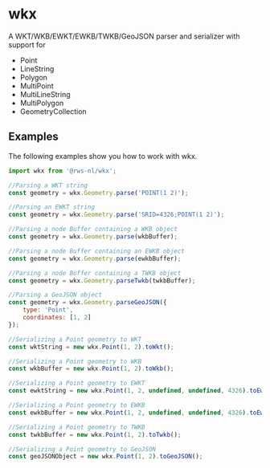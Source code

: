 # wkx

A WKT/WKB/EWKT/EWKB/TWKB/GeoJSON parser and serializer with support for

-   Point
-   LineString
-   Polygon
-   MultiPoint
-   MultiLineString
-   MultiPolygon
-   GeometryCollection

## Examples

The following examples show you how to work with wkx.

```javascript
import wkx from '@rws-nl/wkx';

//Parsing a WKT string
const geometry = wkx.Geometry.parse('POINT(1 2)');

//Parsing an EWKT string
const geometry = wkx.Geometry.parse('SRID=4326;POINT(1 2)');

//Parsing a node Buffer containing a WKB object
const geometry = wkx.Geometry.parse(wkbBuffer);

//Parsing a node Buffer containing an EWKB object
const geometry = wkx.Geometry.parse(ewkbBuffer);

//Parsing a node Buffer containing a TWKB object
const geometry = wkx.Geometry.parseTwkb(twkbBuffer);

//Parsing a GeoJSON object
const geometry = wkx.Geometry.parseGeoJSON({
	type: 'Point',
	coordinates: [1, 2]
});

//Serializing a Point geometry to WKT
const wktString = new wkx.Point(1, 2).toWkt();

//Serializing a Point geometry to WKB
const wkbBuffer = new wkx.Point(1, 2).toWkb();

//Serializing a Point geometry to EWKT
const ewktString = new wkx.Point(1, 2, undefined, undefined, 4326).toEwkt();

//Serializing a Point geometry to EWKB
const ewkbBuffer = new wkx.Point(1, 2, undefined, undefined, 4326).toEwkb();

//Serializing a Point geometry to TWKB
const twkbBuffer = new wkx.Point(1, 2).toTwkb();

//Serializing a Point geometry to GeoJSON
const geoJSONObject = new wkx.Point(1, 2).toGeoJSON();
```
